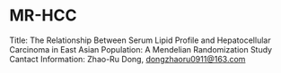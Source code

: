 # MR-HCC
Title: The Relationship Between Serum Lipid Profile and Hepatocellular Carcinoma in East Asian Population: A Mendelian Randomization Study
Cantact Information: Zhao-Ru Dong, dongzhaoru0911@163.com

